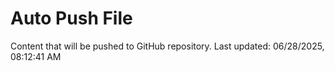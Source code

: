 # Auto Push File

Content that will be pushed to GitHub repository.
Last updated: 06/28/2025, 08:12:41 AM